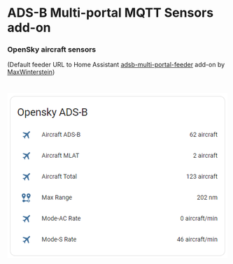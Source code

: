 # ADS-B Multi-portal MQTT Sensors add-on

### OpenSky aircraft sensors

(Default feeder URL to Home Assistant [adsb-multi-portal-feeder](https://github.com/MaxWinterstein/homeassistant-addons/tree/main/adsb-multi-portal-feeder) add-on by [MaxWinterstein](https://github.com/MaxWinterstein))

#

###
![aircrafts](https://raw.githubusercontent.com/plo53/homeassistant-addons/main/adsb-multi-portal-mqtt-sensors-opensky/media/opensky_sensors.png)
